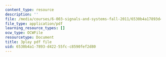 ```yaml
---
content_type: resource
description: ''
file: /media/courses/6-003-signals-and-systems-fall-2011/6530b4a17893d42255fcc8590fef2d80_5w2BvCPuYY0.pdf
file_type: application/pdf
learning_resource_types: []
ocw_type: OCWFile
resourcetype: Document
title: 3play pdf file
uid: 6530b4a1-7893-d422-55fc-c8590fef2d80
---
```

